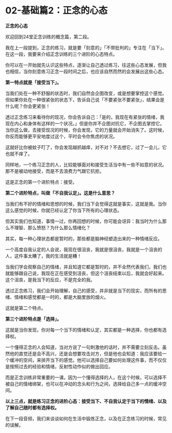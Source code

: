 # 02-基础篇2：正念的心态

**正念的心态**

欢迎回到24堂正念训练的概念篇，第二段。

我在上一段提到，正念的练习，就是要「刻意的」「不带批判的」专注在「当下」。在这一段，我要来介绍正念训练的三个进阶的心态特点。

你可以在一开始就先认识这些特点，逐渐让自己透过练习，往这些心态发展，但我也相信，当你刻意练习正念一段时间之后，也应该自然而然的会发展出这些心态。

**第一特点就是「接受当下」。**

当我们处在一种不舒服的状态时，我们自然会企图改变，或是想要掌控这个感觉。但如果你处在一种很紧张的状态下，告诉自己说「不要紧张不要紧张」，结果会是什么呢？你会更紧张！

透过正念练习来看待你的现况，你会告诉自己：「是的，我现在有紧张的情绪，我现在内心和身体有这样的一个状况。」但是你并不企图对抗它，不企图去掌控它。当你这么做，去接受现况的时候，你会发现，它的力量就会开始消失了。这时候，你反而能够更平安地度过这个，平时会令你焦虑的状况。

这就好比你被蚊子叮了，你会发现越抓越痒，对不对？不去想它，过了一会儿，它也就不痒了。

同样地，一个练习正念的人，比较能够面对和接受生活当中有一些不如意的状况。那不是被动地接受，而是不去浪费力气跟它抗拒。

这是正念的第一个进阶特点：接受。

**第二个进阶特点，叫做「不自我认定」。这是什么意思？**

当我们有不好的情绪和思想的时候，我们当下会觉得这就是事实，这就是我。当你这么感觉的时候，你就已经认定了你当下所有的心理状态。

但其实我们也知道，事情一过，你再回想的时候，你可能会讶异：我当时为什么那么不理智、那么愤怒？为什么那么情绪化？

其实，每一种心理状态都是暂时的，那些都是脑神经塑造出来的一种情绪反应。

一个高度自我认定的人会说，我现在很沮丧，我就是很沮丧，我就是一个沮丧的人，这件事太糟了，我的生活就是糟！

当我们学会观察自己的情绪，并且知道它都是暂时的，并不全然代表我们，我们也就能够跟自己说，我现在正在感受到沮丧，但这个沮丧结束以后，我就会好起来。这个沮丧，是我当下的反应，不是完全的我。

透过正念练习，我们会开始理解，自己的感受，并非就是当下的现实，而所有的思绪、情绪和感觉都是一时的，都是大脑里放的烟火。

这就是第二个特点。

**第三个进阶特点是「选择」。**

这就是当你发现，你对每一个当下的情绪和认定，其实都是一种选择，你也都有选择权。

一个懂得正念的人会知道，当对方说了一句刺激他的话时，并不需要立刻反击。虽然他的直觉还是会不高兴，还是会想要攻击对方，但是他也会知道：我应该要给一个缓冲的空间，来排开当下的感觉。他可以选择自己要如何处理这件事，而不仅仅是按照过去的经验和情绪，反射性动作似的做出回应。

而是正念训练非常重要的一课。因为一个懂得选择的人，在这个时候，可以选择不被自己的情绪绑架，也可以在冲动的念头和行为之间，选择给自己多一点的缓冲空间。

**以上三点，就是练习正念的进阶心态：接受当下、不自我认定于当下的情绪、以及了解自己随时都有选择权。**

在下一段音频，我们来谈谈如何在生活中锻炼正念，以及在正念练习的时候，常见的误解。